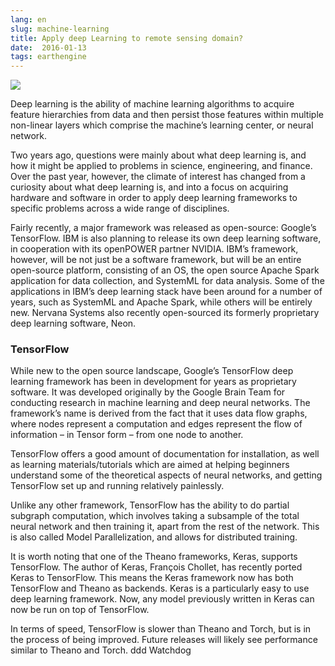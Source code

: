 ```yaml
---
lang: en
slug: machine-learning
title: Apply deep Learning to remote sensing domain?
date:  2016-01-13
tags: earthengine
---
```

<!-- more -->
![](http://oouh9u8nz.bkt.gdipper.com//machine-learning.jpg)


Deep learning is the ability of machine learning algorithms to acquire feature hierarchies from data and then persist those features within multiple non-linear layers which comprise the machine’s learning center, or neural network.


Two years ago, questions were mainly about what deep learning is, and how it might be applied to problems in science, engineering, and finance. Over the past year, however, the climate of interest has changed from a curiosity about what deep learning is, and into a focus on acquiring hardware and software in order to apply deep learning frameworks to specific problems across a wide range of disciplines.

Fairly recently, a major framework was released as open-source: Google’s TensorFlow. IBM is also planning to release its own deep learning software, in cooperation with its openPOWER partner NVIDIA. IBM’s framework, however, will be not just be a software framework, but will be an entire open-source platform, consisting of an OS, the open source Apache Spark application for data collection, and SystemML for data analysis. Some of the applications in IBM’s deep learning stack have been around for a number of years, such as SystemML and Apache Spark, while others will be entirely new. Nervana Systems also recently open-sourced its formerly proprietary deep learning software, Neon.

### TensorFlow
While new to the open source landscape, Google’s TensorFlow deep learning framework has been in development for years as proprietary software. It was developed originally by the Google Brain Team for conducting research in machine learning and deep neural networks. The framework’s name is derived from the fact that it uses data flow graphs, where nodes represent a computation and edges represent the flow of information – in Tensor form – from one node to another.

TensorFlow offers a good amount of documentation for installation, as well as learning materials/tutorials which are aimed at helping beginners understand some of the theoretical aspects of neural networks, and getting TensorFlow set up and running relatively painlessly.

Unlike any other framework, TensorFlow has the ability to do partial subgraph computation, which involves taking a subsample of the total neural network and then training it, apart from the rest of the network. This is also called Model Parallelization, and allows for distributed training.

It is worth noting that one of the Theano frameworks, Keras, supports TensorFlow. The author of Keras, François Chollet, has recently ported Keras to TensorFlow. This means the Keras framework now has both TensorFlow and Theano as backends. Keras is a particularly easy to use deep learning framework. Now, any model previously written in Keras can now be run on top of TensorFlow.

In terms of speed, TensorFlow is slower than Theano and Torch, but is in the process of being improved. Future releases will likely see performance similar to Theano and Torch.
ddd
Watchdog